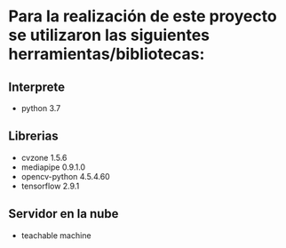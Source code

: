 # Para la realización de este proyecto se utilizaron las siguientes herramientas/bibliotecas:

## Interprete
- python 3.7

## Librerias
- cvzone 1.5.6
- mediapipe 0.9.1.0
- opencv-python 4.5.4.60
- tensorflow 2.9.1

## Servidor en la nube
- teachable machine

